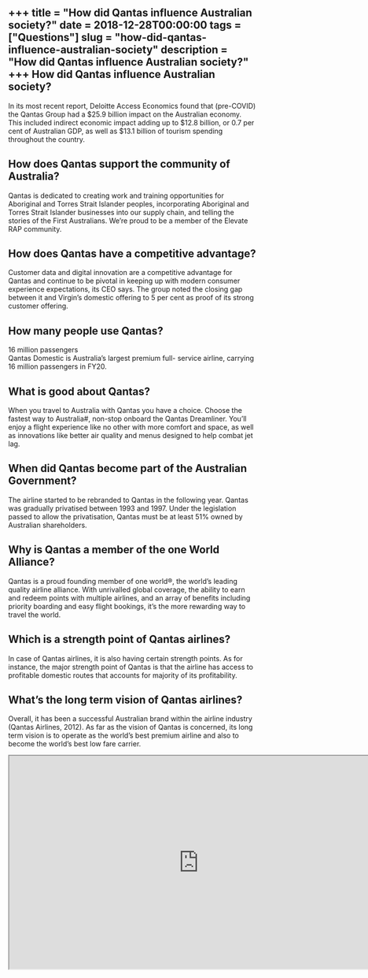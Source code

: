 +++
title = "How did Qantas influence Australian society?"
date = 2018-12-28T00:00:00
tags = ["Questions"]
slug = "how-did-qantas-influence-australian-society"
description = "How did Qantas influence Australian society?"
+++
How did Qantas influence Australian society?
--------------------------------------------

In its most recent report, Deloitte Access Economics found that (pre-COVID) the Qantas Group had a $25.9 billion impact on the Australian economy. This included indirect economic impact adding up to $12.8 billion, or 0.7 per cent of Australian GDP, as well as $13.1 billion of tourism spending throughout the country.

How does Qantas support the community of Australia?
---------------------------------------------------

Qantas is dedicated to creating work and training opportunities for Aboriginal and Torres Strait Islander peoples, incorporating Aboriginal and Torres Strait Islander businesses into our supply chain, and telling the stories of the First Australians. We’re proud to be a member of the Elevate RAP community.

How does Qantas have a competitive advantage?
---------------------------------------------

Customer data and digital innovation are a competitive advantage for Qantas and continue to be pivotal in keeping up with modern consumer experience expectations, its CEO says. The group noted the closing gap between it and Virgin’s domestic offering to 5 per cent as proof of its strong customer offering.

How many people use Qantas?
---------------------------

16 million passengers  
Qantas Domestic is Australia’s largest premium full- service airline, carrying 16 million passengers in FY20.

What is good about Qantas?
--------------------------

When you travel to Australia with Qantas you have a choice. Choose the fastest way to Australia#, non-stop onboard the Qantas Dreamliner. You’ll enjoy a flight experience like no other with more comfort and space, as well as innovations like better air quality and menus designed to help combat jet lag.

When did Qantas become part of the Australian Government?
---------------------------------------------------------

The airline started to be rebranded to Qantas in the following year. Qantas was gradually privatised between 1993 and 1997. Under the legislation passed to allow the privatisation, Qantas must be at least 51% owned by Australian shareholders.

Why is Qantas a member of the one World Alliance?
-------------------------------------------------

Qantas is a proud founding member of one world®, the world’s leading quality airline alliance. With unrivalled global coverage, the ability to earn and redeem points with multiple airlines, and an array of benefits including priority boarding and easy flight bookings, it’s the more rewarding way to travel the world.

Which is a strength point of Qantas airlines?
---------------------------------------------

In case of Qantas airlines, it is also having certain strength points. As for instance, the major strength point of Qantas is that the airline has access to profitable domestic routes that accounts for majority of its profitability.

What’s the long term vision of Qantas airlines?
-----------------------------------------------

Overall, it has been a successful Australian brand within the airline industry (Qantas Airlines, 2012). As far as the vision of Qantas is concerned, its long term vision is to operate as the world’s best premium airline and also to become the world’s best low fare carrier.

<iframe allow="accelerometer; autoplay; clipboard-write; encrypted-media; gyroscope; picture-in-picture" allowfullscreen="" class="__youtube_prefs__  epyt-is-override  no-lazyload" data-no-lazy="1" data-origheight="433" data-origwidth="770" data-skipgform_ajax_framebjll="" height="433" id="_ytid_96791" loading="lazy" src="https://www.youtube.com/embed/DsMx93L2du8?enablejsapi=1&autoplay=0&cc_load_policy=0&cc_lang_pref=&iv_load_policy=1&loop=0&modestbranding=0&rel=1&fs=1&playsinline=0&autohide=2&theme=dark&color=red&controls=1&" title="YouTube player" width="770"></iframe>